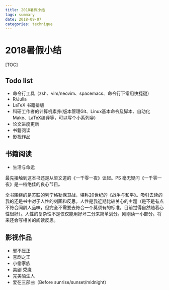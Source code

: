 ```yaml
---
title: 2018暑假小结
tags: summary
date: 2018-09-07
categories: technique
---
```


# 2018暑假小结

[TOC]

## Todo list

- 命令行工具（zsh、vim/neovim、spacemacs、命令行下常用快捷键）
- R/Julia
- LaTeX 书籍排版
- 科研工作者的计算机素养(版本管理Git、Linux基本命令及脚本、自动化Make、LaTeX编译等，可以写个小系列😀)
- 论文进度更新
- 书籍阅读
- 影视作品



## 书籍阅读

- 生活与命运

最先接触到这本书还是从梁文道的《一千零一夜》谈起。PS 毫无疑问《一千零一夜》是一档绝佳的良心节目。



全书围绕的是苏联的列宁格勒保卫战，堪称20世纪的《战争与和平》。吸引去读的我的还是书中对于人性的刻画和反思。人性是我近期比较关心的主题（是不是有点不符合同龄人品味，但完全不需要去符合一个莫须有的标准，目前觉得自然随着心性很好）。人性的复杂性不是仅仅能用好坏二分来简单划分。刚刚读一小部分。将来还会写相关的阅读反思。



## 影视作品

- 邪不压正
- 喜剧之王
- 小偷家族
- 美剧 秃鹰
- 完美陌生人
- 爱在三部曲（Before sunrise/sunset/midnight）